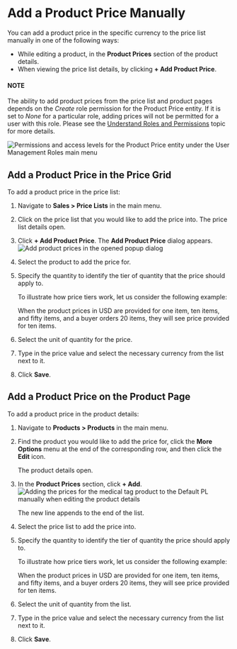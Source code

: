 <a id="user-guide-pricing-price-list-manual"></a>

# Add a Product Price Manually

You can add a product price in the specific currency to the price list manually in one of the following ways:

* While editing a product, in the **Product Prices** section of the product details.
* When viewing the price list details, by clicking **+ Add Product Price**.

#### NOTE
The ability to add product prices from the price list and product pages depends on the *Create* role permission for the Product Price entity. If it is set to *None* for a particular role, adding prices will not be permitted for a user with this role. Please see the [Understand Roles and Permissions](../../system/user-management/roles/index.md#user-guide-user-management-permissions-roles) topic for more details.

![Permissions and access levels for the Product Price entity under the User Management Roles main menu](user/img/sales/pricelist/product_price_acl.png)

## Add a Product Price in the Price Grid

To add a product price in the price list:

1. Navigate to **Sales > Price Lists** in the main menu.
2. Click on the price list that you would like to add the price into.
   The price list details open.
3. Click **+ Add Product Price**.
   The **Add Product Price** dialog appears.
   ![Add product prices in the opened popup dialog](user/img/sales/pricelist/prices_for_price_list.png)
4. Select the product to add the price for.
5. Specify the quantity to identify the tier of quantity that the price should apply to.

   To illustrate how price tiers work, let us consider the following example:

   When the product prices in USD are provided for one item, ten items, and fifty items, and a buyer orders 20 items, they will see price provided for ten items.
6. Select the unit of quantity for the price.
7. Type in the price value and select the necessary currency from the list next to it.
8. Click **Save**.

<!-- finish_one -->

<a id="user-guide-pricing-price-list-manual-product-details"></a>

## Add a Product Price on the Product Page

To add a product price in the product details:

1. Navigate to **Products > Products** in the main menu.
2. Find the product you would like to add the price for, click the <i class="fa fa-ellipsis-h fa-lg" aria-hidden="true"></i> **More Options** menu at the end of the corresponding row, and then click the <i class="fa fa-edit fa-lg" aria-hidden="true"></i> **Edit** icon.

   The product details open.
3. In the **Product Prices** section, click **+ Add**.
   ![Adding the prices for the medical tag product to the Default PL manually when editing the product details](user/img/sales/pricelist/prices_for_product.png)

   The new line appends to the end of the list.
4. Select the price list to add the price into.
5. Specify the quantity to identify the tier of quantity the price should apply to.

   To illustrate how price tiers work, let us consider the following example:

   When the product prices in USD are provided for one item, ten items, and fifty items, and a buyer orders 20 items, they will see price provided for ten items.
6. Select the unit of quantity from the list.
7. Type in the price value and select the necessary currency from the list next to it.
8. Click **Save**.

<!-- fa-bars = fa-navicon -->
<!-- Ic Tiles is used as Set As Default in saved views, and as tiles in display layout options -->
<!-- IcPencil refers to Rename in Commerce and Inline Editing in CRM -->
<!-- Check mark in the square. -->
<!-- SortDesc is also used as drop-down arrow -->
